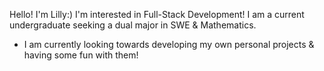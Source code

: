 Hello! I'm Lilly:)
I'm interested in Full-Stack Development!
I am a current undergraduate seeking a dual major in SWE & Mathematics.
  - I am currently looking towards developing my own personal projects & having some fun with them!
